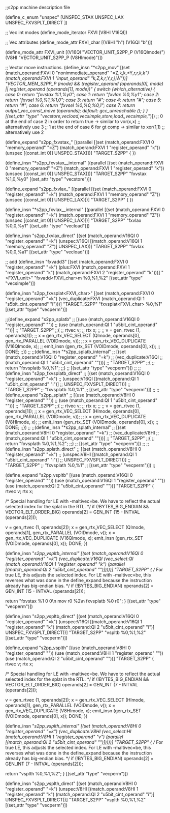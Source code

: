 ;;s2pp machine description file

(define_c_enum "unspec"
  [UNSPEC_STAX
   UNSPEC_LAX
   UNSPEC_FXVSPLT_DIRECT
])  

;; Vec int modes
(define_mode_iterator FXVI [V8HI V16QI])

;; Vec attributes
(define_mode_attr FXVI_char [(V8HI "h") (V16QI "b")])

(define_mode_attr FXVI_unit [(V16QI "VECTOR_UNIT_S2PP_P (V16QImode)")
			   (V8HI "VECTOR_UNIT_S2PP_P (V8HImode)")])

;; Vector move instructions.
(define_insn "*s2pp_mov<mode>"
  [(set (match_operand:FXVI 0 "nonimmediate_operand" "=Z,k,k,*Y,*r,*r,k,k")
	(match_operand:FXVI 1 "input_operand" "k,Z,k,r,Y,r,j,W"))]
  "VECTOR_MEM_S2PP_P (<MODE>mode)
   && (register_operand (operands[0], <MODE>mode) 
       || register_operand (operands[1], <MODE>mode))"
{
  switch (which_alternative)
    {
    case 0: return "fxvstax %1,%y0";
    case 1: return "fxvlax %0,%y1";
    case 2: return "fxvsel %0,%1,%1,0";
    case 3: return "#";
    case 4: return "#";
    case 5: return "#";
    case 6: return "fxvsel %0,%0,%0,1";
    case 7: return output_vec_const_move (operands);
    default: gcc_unreachable ();
    }
}
  [(set_attr "type" "vecstore,vecload,vecsimple,store,load,*,vecsimple,*")])
;; 0 at the end of case 2 in order to return true -> similar to vor(x,x)
;; alternatively use 3
;; 1 at the end  of case 6 for gt comp -> similar to xor(1,1)
;; alternatively use 2


(define_expand "s2pp_fxvstax_<mode>"
  [(parallel
    [(set (match_operand:FXVI 0 "memory_operand" "=Z")
	  (match_operand:FXVI 1 "register_operand" "k"))
    (unspec [(const_int 0)] UNSPEC_STAX)])]
  "TARGET_S2PP"
{
})

(define_insn "*s2pp_fxvstax_<mode>_internal"
  [(parallel
    [(set (match_operand:FXVI 0 "memory_operand" "=Z")
	  (match_operand:FXVI 1 "register_operand" "k"))
     (unspec [(const_int 0)] UNSPEC_STAX)])]
  "TARGET_S2PP"
  "fxvstax %1,0,%y0"
  [(set_attr "type" "vecstore")])

(define_expand "s2pp_fxvlax_<mode>"
  [(parallel
    [(set (match_operand:FXVI 0 "register_operand" "=k")
	  (match_operand:FXVI 1 "memory_operand" "Z"))
     (unspec [(const_int 0)] UNSPEC_LAX)])]
  "TARGET_S2PP"
{
})

(define_insn "*s2pp_fxvlax_<mode>_internal"
  [(parallel
    [(set (match_operand:FXVI 0 "register_operand" "=k")
	  (match_operand:FXVI 1 "memory_operand" "Z"))
     (unspec [(const_int 0)] UNSPEC_LAX)])]
  "TARGET_S2PP"
  "fxvlax %0,0,%y1"
  [(set_attr "type" "vecload")])



(define_insn "s2pp_fxvlax_direct"
  [(set (match_operand:V16QI 0 "register_operand" "=k")
	(unspec:V16QI [(match_operand:V16QI 1 "memory_operand" "Z")]
                      UNSPEC_LAX))]
  "TARGET_S2PP"
  "fxvlax %0,0,%a1"
  [(set_attr "type" "vecload")])

;; add
(define_insn "fxvadd<mode>3"
  [(set (match_operand:FXVI 0 "register_operand" "=k")
        (plus:FXVI (match_operand:FXVI 1 "register_operand" "k")
		  (match_operand:FXVI 2 "register_operand" "k")))]
  "<FXVI_unit>"
  "fxvadd<FXVI_char>m %0,%1,%2"
  [(set_attr "type" "vecsimple")])


(define_insn "s2pp_fxvsplat<FXVI_char>"
  [(set (match_operand:FXVI 0 "register_operand" "=k")
	(vec_duplicate:FXVI
	 (match_operand:QI 1 "s5bit_cint_operand" "i")))]
  "TARGET_S2PP"
  "fxvsplat<FXVI_char> %0,%1"
  [(set_attr "type" "vecperm")])

;;(define_expand "s2pp_splatb"
;;  [(use (match_operand:V16QI 0 "register_operand" ""))
;;   (use (match_operand:QI 1 "u5bit_cint_operand" ""))]
;;  "TARGET_S2PP"
;;{
;;  rtvec v;
;;  rtx x;
;;
;;  v = gen_rtvec (1, operands[1]);
;;  x = gen_rtx_VEC_SELECT (QImode, operands[0], gen_rtx_PARALLEL (VOIDmode, v));
;;  x = gen_rtx_VEC_DUPLICATE (V16QImode, x);
;;  emit_insn (gen_rtx_SET (VOIDmode, operands[0], x));
;;  DONE;
;;})
;;
;;(define_insn "*s2pp_splatb_internal"
;;  [(set (match_operand:V16QI 0 "register_operand" "=k")
;;        (vec_duplicate:V16QI 
;;	 (match_operand:QI 1 "u5bit_cint_operand" "")))]
;;  "TARGET_S2PP"
;;{
;;  return "fxvsplatb %0,%1";
;;}
;;  [(set_attr "type" "vecperm")])
;;
;;(define_insn "s2pp_fxvsplatb_direct"
;;  [(set (match_operand:V16QI 0 "register_operand" "=k")
;;        (unspec:V16QI [(match_operand:QI 1 "u5bit_cint_operand" "i")]
;;                      UNSPEC_FXVSPLT_DIRECT))]
;;  "TARGET_S2PP"
;;  "fxvsplatb %0,%1"
;;  [(set_attr "type" "vecperm")])
;;
;;(define_expand "s2pp_splath"
;;  [(use (match_operand:V8HI 0 "register_operand" ""))
;;   (use (match_operand:QI 1 "u5bit_cint_operand" ""))]
;;  "TARGET_S2PP"
;;{
;;  rtvec v;
;;  rtx x;
;;
;;  v = gen_rtvec (1, operands[1]);
;;  x = gen_rtx_VEC_SELECT (HImode, operands[0], gen_rtx_PARALLEL (VOIDmode, v));
;;  x = gen_rtx_VEC_DUPLICATE (V8HImode, x);
;;  emit_insn (gen_rtx_SET (VOIDmode, operands[0], x));
;;  DONE;
;;})
;;
;;(define_insn "*s2pp_splath_internal"
;;  [(set (match_operand:V8HI 0 "register_operand" "=k")
;;        (vec_duplicate:V8HI 
;;	 (match_operand:QI 1 "u5bit_cint_operand" "")))]
;;  "TARGET_S2PP"
;;{
;;  return "fxvsplath %0,%1,%2";
;;}
;;  [(set_attr "type" "vecperm")])
;;
;;(define_insn "s2pp_splath_direct"
;;  [(set (match_operand:V8HI 0 "register_operand" "=k")
;;        (unspec:V8HI [(match_operand:QI 1 "u5bit_cint_operand" "i")]
;;                     UNSPEC_FXVSPLT_DIRECT))]
;;  "TARGET_S2PP"
;;  "fxvsplath %0,%1"
;;  [(set_attr "type" "vecperm")])
;;

(define_expand "s2pp_vspltb"
  [(use (match_operand:V16QI 0 "register_operand" ""))
   (use (match_operand:V16QI 1 "register_operand" ""))
   (use (match_operand:QI 2 "u5bit_cint_operand" ""))]
  "TARGET_S2PP"
{
  rtvec v;
  rtx x;

  /* Special handling for LE with -maltivec=be.  We have to reflect
     the actual selected index for the splat in the RTL.  */
  if (!BYTES_BIG_ENDIAN && VECTOR_ELT_ORDER_BIG)
    operands[2] = GEN_INT (15 - INTVAL (operands[2]));

  v = gen_rtvec (1, operands[2]);
  x = gen_rtx_VEC_SELECT (QImode, operands[1], gen_rtx_PARALLEL (VOIDmode, v));
  x = gen_rtx_VEC_DUPLICATE (V16QImode, x);
  emit_insn (gen_rtx_SET (VOIDmode, operands[0], x));
  DONE;
})

(define_insn "*s2pp_vspltb_internal"
  [(set (match_operand:V16QI 0 "register_operand" "=k")
        (vec_duplicate:V16QI
	 (vec_select:QI (match_operand:V16QI 1 "register_operand" "k")
			(parallel
			 [(match_operand:QI 2 "u5bit_cint_operand" "")]))))]
  "TARGET_S2PP"
{
  /* For true LE, this adjusts the selected index.  For LE with 
     -maltivec=be, this reverses what was done in the define_expand
     because the instruction already has big-endian bias.  */
  if (!BYTES_BIG_ENDIAN)
    operands[2] = GEN_INT (15 - INTVAL (operands[2]));

  return "fxvstax %1 0 0\n mov r0 %2\n fxvsplatb %0 r0";
}
  [(set_attr "type" "vecperm")])

(define_insn "s2pp_vspltb_direct"
  [(set (match_operand:V16QI 0 "register_operand" "=k")
        (unspec:V16QI [(match_operand:V16QI 1 "register_operand" "k")
	               (match_operand:QI 2 "u5bit_cint_operand" "i")]
                      UNSPEC_FXVSPLT_DIRECT))]
  "TARGET_S2PP"
  "vspltb %0,%1,%2"
  [(set_attr "type" "vecperm")])

(define_expand "s2pp_vsplth"
  [(use (match_operand:V8HI 0 "register_operand" ""))
   (use (match_operand:V8HI 1 "register_operand" ""))
   (use (match_operand:QI 2 "u5bit_cint_operand" ""))]
  "TARGET_S2PP"
{
  rtvec v;
  rtx x;

  /* Special handling for LE with -maltivec=be.  We have to reflect
     the actual selected index for the splat in the RTL.  */
  if (!BYTES_BIG_ENDIAN && VECTOR_ELT_ORDER_BIG)
    operands[2] = GEN_INT (7 - INTVAL (operands[2]));

  v = gen_rtvec (1, operands[2]);
  x = gen_rtx_VEC_SELECT (HImode, operands[1], gen_rtx_PARALLEL (VOIDmode, v));
  x = gen_rtx_VEC_DUPLICATE (V8HImode, x);
  emit_insn (gen_rtx_SET (VOIDmode, operands[0], x));
  DONE;
})

(define_insn "*s2pp_vsplth_internal"
  [(set (match_operand:V8HI 0 "register_operand" "=k")
	(vec_duplicate:V8HI
	 (vec_select:HI (match_operand:V8HI 1 "register_operand" "v")
			(parallel
			 [(match_operand:QI 2 "u5bit_cint_operand" "")]))))]
  "TARGET_S2PP"
{
  /* For true LE, this adjusts the selected index.  For LE with 
     -maltivec=be, this reverses what was done in the define_expand
     because the instruction already has big-endian bias.  */
  if (!BYTES_BIG_ENDIAN)
    operands[2] = GEN_INT (7 - INTVAL (operands[2]));

  return "vsplth %0,%1,%2";
}
  [(set_attr "type" "vecperm")])

(define_insn "s2pp_vsplth_direct"
  [(set (match_operand:V8HI 0 "register_operand" "=k")
        (unspec:V8HI [(match_operand:V8HI 1 "register_operand" "k")
                      (match_operand:QI 2 "u5bit_cint_operand" "i")]
                     UNSPEC_FXVSPLT_DIRECT))]
  "TARGET_S2PP"
  "vsplth %0,%1,%2"
  [(set_attr "type" "vecperm")])


